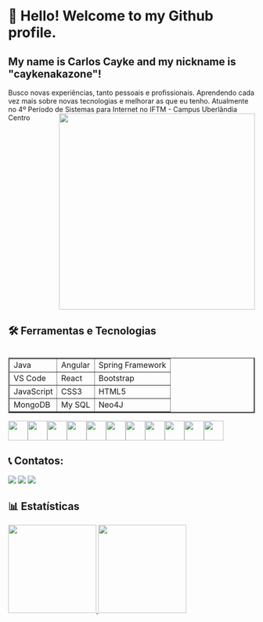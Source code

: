 # 👋 Hello! Welcome to my Github profile.
## My name is Carlos Cayke and my nickname is "caykenakazone"!

<table>
    <tr>
        Busco novas experiências, tanto pessoais e profissionais. Aprendendo cada vez mais sobre novas tecnologias e melhorar as que eu tenho.
    </tr>
    <tr>
    Atualmente no 4º Período de Sistemas para Internet no IFTM - Campus Uberlândia Centro
    </tr>
    <tr>
        <img src="https://raw.githubusercontent.com/MicaelliMedeiros/micaellimedeiros/master/image/computer-illustration.png" min-width="400px" max-width="400px" width="400px" align="right">
    </tr>
<table>


## 🛠 Ferramentas e Tecnologias
<table border="2">
    <tr>
        <td>Java</td>
        <td>Angular</td>
        <td>Spring Framework</td>
    </tr>
    <tr>
        <td>VS Code</td>
        <td>React</td>
        <td>Bootstrap</td>
    </tr>
    <tr>
        <td>JavaScript</td>
        <td>CSS3</td>
        <td>HTML5</td>
    </tr>
      <tr>
        <td>MongoDB</td>
        <td>My SQL</td>
        <td>Neo4J</td>
    </tr>    
</table>

  <div style="display: flex;">
          <img src="https://cdn.jsdelivr.net/gh/devicons/devicon/icons/javascript/javascript-original.svg" width="40" height="40"/> 
          <img src="https://cdn.jsdelivr.net/gh/devicons/devicon/icons/css3/css3-original.svg" width="40" height="40"/>
          <img src="https://cdn.jsdelivr.net/gh/devicons/devicon/icons/html5/html5-original-wordmark.svg" width="40" height="40"/>
          <img src="https://cdn.jsdelivr.net/gh/devicons/devicon/icons/figma/figma-original.svg" width="40" height="40"/>
          <img src="https://cdn.jsdelivr.net/gh/devicons/devicon/icons/mysql/mysql-original.svg" width="40" height="40"/>
          <img src="https://cdn.jsdelivr.net/gh/devicons/devicon/icons/java/java-original.svg" width="40" height="40"/>
          <img src="https://cdn.jsdelivr.net/gh/devicons/devicon/icons/spring/spring-original.svg" width="40" height="40"/>
          <img src="https://cdn.jsdelivr.net/gh/devicons/devicon/icons/react/react-original.svg" width="40" height="40"/>
          <img src="https://cdn.jsdelivr.net/gh/devicons/devicon/icons/bootstrap/bootstrap-original-wordmark.svg" width="40" height="40"/>
          <img src="https://www.svgrepo.com/download/331488/mongodb.svg" width="40" height="40"/>
          <img src="https://static-00.iconduck.com/assets.00/file-type-angular-icon-1907x2048-tobdkjt1.png" width="40" height="40"/>          
  </div>

## 📞 Contatos:

<div>
<a href="https://www.instagram.com/cayke_nakazone/?hl=pt-br" target="_blank"><img src="https://img.shields.io/badge/-Instagram-%23E4405F?style=for-the-badge&logo=instagram&logoColor=white" target="_blank"></a>
<a href = "carloscaykebn@gmail.com"><img src="https://img.shields.io/badge/Gmail-D14836?style=for-the-badge&logo=gmail&logoColor=white" target="_blank"></a>
<a href="https://www.linkedin.com/in/carloscaykebn/" target="_blank"><img src="https://img.shields.io/badge/-LinkedIn-%230077B5?style=for-the-badge&logo=linkedin&logoColor=white" target="_blank"></a>   
</div>

## 📊 Estatísticas
<div>
<a href="https://github.com/caykenakazone">
<img height="180em" src="https://github-readme-stats.vercel.app/api/top-langs/?username=caykenakazone&layout=compact&langs_count=7&theme=dracula"/>
<img height="180em" src="https://github-readme-stats.vercel.app/api?username=caykenakazone&show_icons=true&theme=dracula&include_all_commits=true&count_private=true"/>
</div>
          
<!--
**caykenakazone/caykenakazone** is a ✨ _special_ ✨ repository because its `README.md` (this file) appears on your GitHub profile.

Here are some ideas to get you started:

- 🔭 I’m currently working on ...
- 🌱 I’m currently learning ...
- 👯 I’m looking to collaborate on ...
- 🤔 I’m looking for help with ...
- 💬 Ask me about ...
- 📫 How to reach me: ...
- 😄 Pronouns: ...
- ⚡ Fun fact: ...
-->
